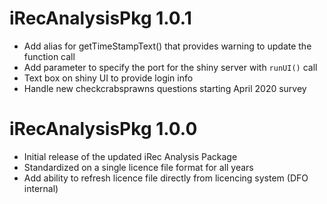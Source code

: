 # iRecAnalysisPkg 1.0.1

* Add alias for getTimeStampText() that provides warning to update the function call
* Add parameter to specify the port for the shiny server with `runUI()` call
* Text box on shiny UI to provide login info
* Handle new checkcrabsprawns questions starting April 2020 survey

# iRecAnalysisPkg 1.0.0

* Initial release of the updated iRec Analysis Package
* Standardized on a single licence file format for all years
* Add ability to refresh licence file directly from licencing system (DFO internal)
